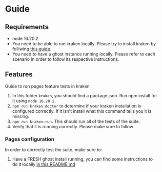 # Guide

## Requirements

- node 16.20.2
- You need to be able to run kraken locally. Please try to install kraken by folliwing [this guide](https://thesoftwaredesignlab.github.io/AutTestingCodelabs/kraken-web-testing-tool/index.html#0).
- You need to have a ghost instance running locally. Please refer to each scenario in order to follow its respective instructions.

## Features


Guide to run pages feature tests in kraken

1. In this folder `kraken`, you should find a package.json. Run npm install for it using `node 16.20.2`.
2. `npm run kraken:doctor` to determine if your kraken installation is configured correctly. If it isn't install what this command tells you it is missing.
3.  `npm run kraken:run`. This should run all of the tests of the suite.
4. Verify that it is running correctly. Please make sure to follow

### Pages configuration

In order to correctly test the suite, make sure to:
1. Have a FRESH ghost install running, you can find some instructions to do it locally [in this README.md](../README.md)